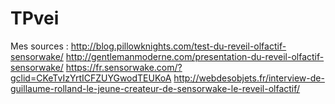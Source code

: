 # TPvei
Mes sources : http://blog.pillowknights.com/test-du-reveil-olfactif-sensorwake/ 
              http://gentlemanmoderne.com/presentation-du-reveil-olfactif-sensorwake/
              https://fr.sensorwake.com/?gclid=CKeTvIzYrtICFZUYGwodTEUKoA
              http://webdesobjets.fr/interview-de-guillaume-rolland-le-jeune-createur-de-sensorwake-le-reveil-olfactif/
              

